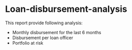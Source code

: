 # Loan-disbursement-analysis
This report provide following analysis:
- Monthly disbursement for the last 6 months
- Disbursement per loan officer
- Portfolio at risk
